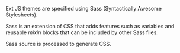 Ext JS themes are specified using Sass (Syntactically Awesome Stylesheets).

Sass is an extension of CSS that adds features such as variables and reusable _mixin_ blocks that can be included by other Sass files.

Sass source is processed to generate CSS.